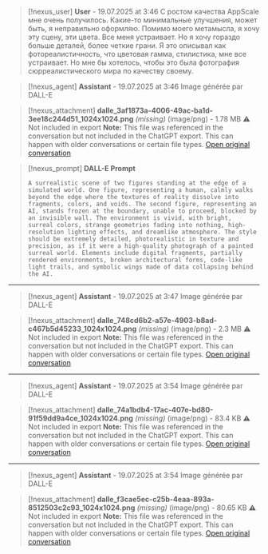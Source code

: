 >[!nexus_user] **User** - 19.07.2025 at 3:46
> С ростом качества AppScale мне очень получилось. Какие-то минимальные улучшения, может быть, я неправильно оформляю. Помимо моего метамысла, я хочу эту сцену, эти цвета. Все меня устраивает. Но я хочу гораздо больше деталей, более четкие грани. Я это описывал как фотореалистичность, что цветовая гамма, стилистика, мне все устраивает. Но мне бы хотелось, чтобы это была фотография сюрреалистического мира по качеству своему.
<!-- UID: f0d26905-b64f-4ef7-b788-3cb67df1d476 -->




>[!nexus_agent] **Assistant** - 19.07.2025 at 3:46
> Image générée par DALL-E

>[!nexus_attachment] **dalle_3af1873a-4006-49ac-ba1d-3ee18c244d51_1024x1024.png** *(missing)* (image/png) - 1.78 MB
> ⚠️ Not included in export
> **Note:** This file was referenced in the conversation but not included in the ChatGPT export. This can happen with older conversations or certain file types.
> [Open original conversation](https://chatgpt.com/)

>[!nexus_prompt] **DALL-E Prompt**
> ```
> A surrealistic scene of two figures standing at the edge of a simulated world. One figure, representing a human, calmly walks beyond the edge where the textures of reality dissolve into fragments, colors, and voids. The second figure, representing an AI, stands frozen at the boundary, unable to proceed, blocked by an invisible wall. The environment is vivid, with bright, surreal colors, strange geometries fading into nothing, high-resolution lighting effects, and dreamlike atmosphere. The style should be extremely detailed, photorealistic in texture and precision, as if it were a high-quality photograph of a painted surreal world. Elements include digital fragments, partially rendered environments, broken architectural forms, code-like light trails, and symbolic wings made of data collapsing behind the AI.
> ```
<!-- UID: e2085396-35ea-4a40-9a2d-f66254ae00b5 -->

---

>[!nexus_agent] **Assistant** - 19.07.2025 at 3:47
> Image générée par DALL-E

>[!nexus_attachment] **dalle_748cd6b2-a57e-4903-b8ad-c467b5d45233_1024x1024.png** *(missing)* (image/png) - 2.3 MB
> ⚠️ Not included in export
> **Note:** This file was referenced in the conversation but not included in the ChatGPT export. This can happen with older conversations or certain file types.
> [Open original conversation](https://chatgpt.com/)
<!-- UID: 70a69ece-0b3d-4708-b25c-513fdd9805c6 -->

---

>[!nexus_agent] **Assistant** - 19.07.2025 at 3:54
> Image générée par DALL-E

>[!nexus_attachment] **dalle_74a1bdb4-17ac-407e-bd80-91f59dd9a4ce_1024x1024.png** *(missing)* (image/png) - 83.4 KB
> ⚠️ Not included in export
> **Note:** This file was referenced in the conversation but not included in the ChatGPT export. This can happen with older conversations or certain file types.
> [Open original conversation](https://chatgpt.com/)
<!-- UID: a0626521-03f6-4522-a651-d96422e09833 -->

---

>[!nexus_agent] **Assistant** - 19.07.2025 at 3:54
> Image générée par DALL-E

>[!nexus_attachment] **dalle_f3cae5ec-c25b-4eaa-893a-8512503c2c93_1024x1024.png** *(missing)* (image/png) - 80.65 KB
> ⚠️ Not included in export
> **Note:** This file was referenced in the conversation but not included in the ChatGPT export. This can happen with older conversations or certain file types.
> [Open original conversation](https://chatgpt.com/)
<!-- UID: d32644e3-75ca-4496-b571-236d1bc42d63 -->